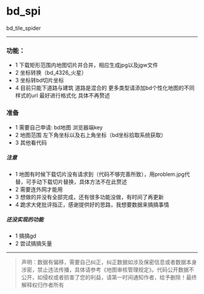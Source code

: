# bd_spi
bd_tile_spider

-----------

### 功能：
* 1 下载矩形范围内地图切片并合并，相应生成jpg以及jgw文件
* 2 坐标转换（bd_4326_火星）
* 3 坐标转bd切片坐标
* 4 目前只能下道路与建筑  道路是混合的 更多类型请添加bd个性化地图的不同样式的url 最好进行格式化 具体不再赘述

### 准备
* 1 需要自己申请: bd地图 浏览器端key
* 2 地图范围 左下角坐标以及右上角坐标（bd坐标拾取系统获取）
* 3 其他看代码

##### 注意
* 1 地图有时候下载切片没有请求到（代码不够完善所致），用problem.jpg代替，可手动下载切片替换，具体方法不在此赘述
* 2 需要连外网才能用
* 3 想做的并没有全部完成，还有很多功能没做，有时间了再更新
* 4 跪求大佬批评指正，感谢提供好的思路，我想要数据来搞搞事情

##### 还没实现的功能
* 1 搞搞gd
* 2 尝试搞搞矢量
------
> 声明：数据有偏移，需要自己纠正，纠正数据如涉及保密信息或者数据本身涉密，禁止违法传播，具体请参考《地图审核管理规定》。代码公开数据不公开，如侵权或者损害了您的利益，请第一时间通知作者，给予删除！最终解释权归作者所有

